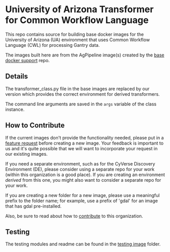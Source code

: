 # University of Arizona Transformer for Common Workflow Language
This repo contains source for building base docker images for the University of Arizona (UA) environment that uses Common Workflow Language (CWL) for processing Gantry data.

The images built here are from the AgPipeline image(s) created by the [base docker support](https://github.com/AgPipeline/base-docker-support) repo.

## Details
The transformer_class.py file in the base images are replaced by our version which provides the correct environment for derived transformers.

The command line arguments are saved in the `args` variable of the class instance.

## How to Contribute
If the current images don't provide the functionality needed, please put in a [feature request](https://github.com/AgPipeline/computing-pipeline/issues/new/choose) before creating a new image.
Your feedback is important to us and it's quite possible that we will want to incorporate your request in our existing images.

If you need a separate environment, such as for the CyVerse Discovery Environment (DE), please consider using a separate repo for your work (within this organization is a good place).
If you are creating an environment *derived* from this one, you might also want to consider a separate repo for your work.

If you are creating a new folder for a new image, please use a meaningful prefix to the folder name; for example, use a prefix of 'gdal' for an image that has gdal pre-installed.

Also, be sure to read about how to [contribute](https://github.com/AgPipeline/Organization-info) to this organization.

## Testing 
The testing modules and readme can be found in the [testing image](https://github.com/AgPipeline/ua-gantry-environment/tree/test-development/test-image) folder.

